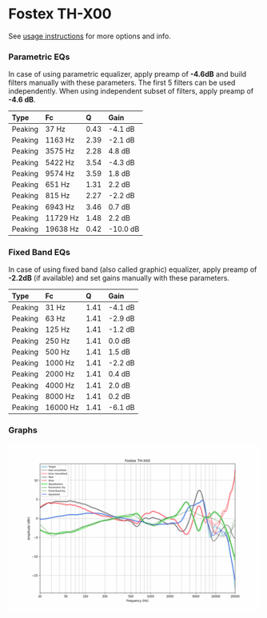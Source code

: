 # Fostex TH-X00
See [usage instructions](https://github.com/jaakkopasanen/AutoEq#usage) for more options and info.

### Parametric EQs
In case of using parametric equalizer, apply preamp of **-4.6dB** and build filters manually
with these parameters. The first 5 filters can be used independently.
When using independent subset of filters, apply preamp of **-4.6 dB**.

| Type    | Fc       |    Q | Gain     |
|:--------|:---------|:-----|:---------|
| Peaking | 37 Hz    | 0.43 | -4.1 dB  |
| Peaking | 1163 Hz  | 2.39 | -2.1 dB  |
| Peaking | 3575 Hz  | 2.28 | 4.8 dB   |
| Peaking | 5422 Hz  | 3.54 | -4.3 dB  |
| Peaking | 9574 Hz  | 3.59 | 1.8 dB   |
| Peaking | 651 Hz   | 1.31 | 2.2 dB   |
| Peaking | 815 Hz   | 2.27 | -2.2 dB  |
| Peaking | 6943 Hz  | 3.46 | 0.7 dB   |
| Peaking | 11729 Hz | 1.48 | 2.2 dB   |
| Peaking | 19638 Hz | 0.42 | -10.0 dB |

### Fixed Band EQs
In case of using fixed band (also called graphic) equalizer, apply preamp of **-2.2dB**
(if available) and set gains manually with these parameters.

| Type    | Fc       |    Q | Gain    |
|:--------|:---------|:-----|:--------|
| Peaking | 31 Hz    | 1.41 | -4.1 dB |
| Peaking | 63 Hz    | 1.41 | -2.9 dB |
| Peaking | 125 Hz   | 1.41 | -1.2 dB |
| Peaking | 250 Hz   | 1.41 | 0.0 dB  |
| Peaking | 500 Hz   | 1.41 | 1.5 dB  |
| Peaking | 1000 Hz  | 1.41 | -2.2 dB |
| Peaking | 2000 Hz  | 1.41 | 0.4 dB  |
| Peaking | 4000 Hz  | 1.41 | 2.0 dB  |
| Peaking | 8000 Hz  | 1.41 | 0.2 dB  |
| Peaking | 16000 Hz | 1.41 | -6.1 dB |

### Graphs
![](./Fostex%20TH-X00.png)